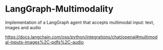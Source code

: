 # LangGraph-Multimodality
Implementation of a LangGraph agent that accepts multimodal input: text, images and audio

https://docs.langchain.com/oss/python/integrations/chat/openai#multimodal-inputs-images%2C-pdfs%2C-audio
